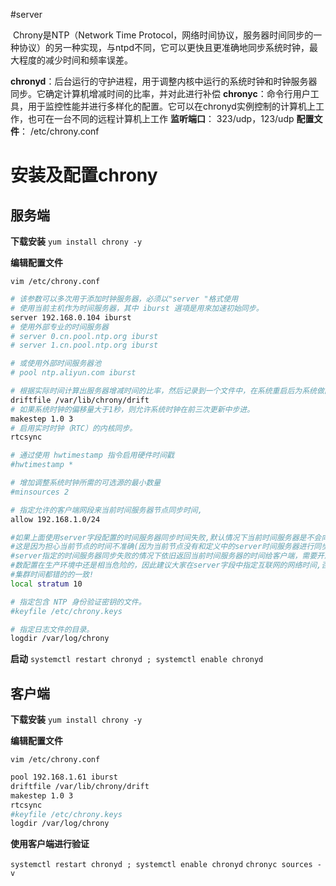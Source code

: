 
#server 

 Chrony是NTP（Network Time Protocol，网络时间协议，服务器时间同步的一种协议）的另一种实现，与ntpd不同，它可以更快且更准确地同步系统时钟，最大程度的减少时间和频率误差。

**chronyd**：后台运行的守护进程，用于调整内核中运行的系统时钟和时钟服务器同步。它确定计算机增减时间的比率，并对此进行补偿
**chronyc**：命令行用户工具，用于监控性能并进行多样化的配置。它可以在chronyd实例控制的计算机上工作，也可在一台不同的远程计算机上工作
**监听端口**： 323/udp，123/udp
**配置文件**： /etc/chrony.conf

# 安装及配置chrony
## 服务端

**下载安装**
`yum install chrony -y`

**编辑配置文件**

`vim /etc/chrony.conf`

```BASH
# 该参数可以多次用于添加时钟服务器，必须以"server "格式使用
# 使用当前主机作为时间服务器，其中 iburst 選項是用來加速初始同步。
server 192.168.0.104 iburst 
# 使用外部专业的时间服务器
# server 0.cn.pool.ntp.org iburst 
# server 1.cn.pool.ntp.org iburst 

# 或使用外部时间服务器池
# pool ntp.aliyun.com iburst

# 根据实际时间计算出服务器增减时间的比率，然后记录到一个文件中，在系统重启后为系统做出最佳时间补偿调整。
driftfile /var/lib/chrony/drift
# 如果系统时钟的偏移量大于1秒，则允许系统时钟在前三次更新中步进。
makestep 1.0 3
# 启用实时时钟（RTC）的内核同步。
rtcsync

# 通过使用 hwtimestamp 指令启用硬件时间戳
#hwtimestamp *

# 增加调整系统时钟所需的可选源的最小数量
#minsources 2

# 指定允许的客户端网段来当前时间服务器节点同步时间,
allow 192.168.1.0/24

#如果上面使用server字段配置的时间服务器同步时间失败,默认情况下当前时间服务器是不会向客户端同步时间的,
#这是因为担心当前节点的时间不准确(因为当前节点没有和定义中的server时间服务器进行同步),如果我们想要在
#server指定的时间服务器同步失败的情况下依旧返回当前时间服务器的时间给客户端，需要开启该参数,这一项参
#数配置在生产环境中还是相当危险的，因此建议大家在server字段中指定互联网的网络时间,否则可能会出现整个
#集群时间都错的的一致!
local stratum 10

# 指定包含 NTP 身份验证密钥的文件。
#keyfile /etc/chrony.keys

# 指定日志文件的目录。
logdir /var/log/chrony

```

**启动**
`systemctl restart chronyd ; systemctl enable chronyd`

## 客户端

**下载安装**
`yum install chrony -y`

**编辑配置文件**

`vim /etc/chrony.conf`

```bash
pool 192.168.1.61 iburst
driftfile /var/lib/chrony/drift
makestep 1.0 3
rtcsync
#keyfile /etc/chrony.keys
logdir /var/log/chrony
```


**使用客户端进行验证**

`systemctl restart chronyd ; systemctl enable chronyd`
`chronyc sources -v`